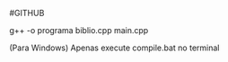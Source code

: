 #GITHUB

g++ -o programa biblio.cpp main.cpp

(Para Windows)
Apenas execute compile.bat no terminal
